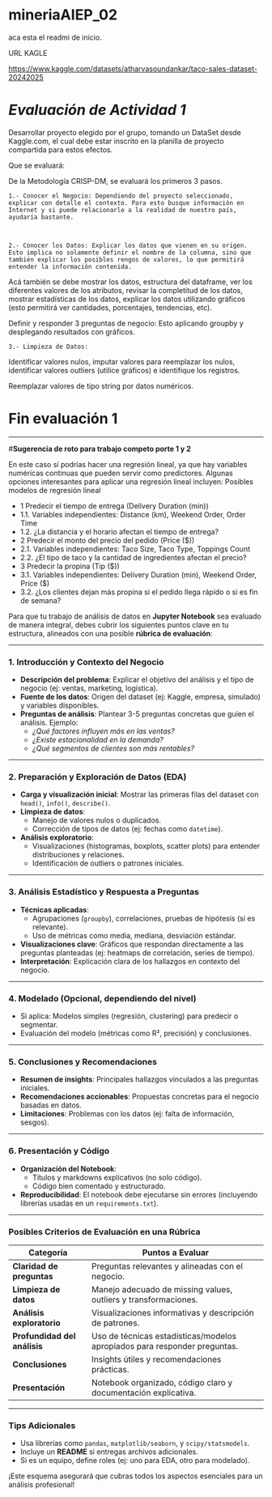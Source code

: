 # mineriaAIEP_02

aca esta el readmi de inicio.


URL KAGLE

https://www.kaggle.com/datasets/atharvasoundankar/taco-sales-dataset-20242025


# *Evaluación de Actividad 1*

Desarrollar proyecto elegido por el grupo, tomando un DataSet desde Kaggle.com, el cual debe estar inscrito en la planilla de proyecto compartida para estos efectos.

Que se evaluará:

De la Metodología CRISP-DM, se evaluará los primeros 3 pasos.

    1.- Conocer el Negocio: Dependiendo del proyecto seleccionado, explicar con detalle el contexto. Para esto busque información en Internet y si puede relacionarlo a la realidad de nuestro país, ayudaría bastante.

 

    2.- Conocer los Datos: Explicar los datos que vienen en su origen. Esto implica no solamente definir el nombre de la columna, sino que también explicar los posibles rengos de valores, lo que permitirá entender la información contenida.



Acá también se debe mostrar los datos, estructura del dataframe, ver los diferentes valores de los atributos, revisar la completitud de los datos, mostrar estadísticas de los datos, explicar los datos utilizando gráficos (esto permitirá ver cantidades, porcentajes, tendencias, etc).

 

Definir y responder 3 preguntas de negocio: Esto aplicando groupby y desplegando resultados con gráficos.

 

    3.- Limpieza de Datos:

Identificar valores nulos, imputar valores para reemplazar los nulos, identificar valores outliers (utilice gráficos) e identifique los registros.

Reemplazar valores de tipo string por datos numéricos.

# **Fin evaluación 1**


-----------------------------



#**Sugerencia de roto para trabajo competo porte 1 y 2**

En este caso sí podrías hacer una regresión lineal, ya que hay variables numéricas continuas que pueden servir como predictores. Algunas opciones interesantes para aplicar una regresión lineal incluyen:
Posibles modelos de regresión lineal
- 1 Predecir el tiempo de entrega (Delivery Duration (min))
 - 1.1. 	Variables independientes: Distance (km), Weekend Order, Order Time
 - 1.2. 	¿La distancia y el horario afectan el tiempo de entrega?
- 2	Predecir el monto del precio del pedido (Price ($))
 - 2.1.	Variables independientes: Taco Size, Taco Type, Toppings Count
 - 2.2.	¿El tipo de taco y la cantidad de ingredientes afectan el precio?
- 3	Predecir la propina (Tip ($))
 - 3.1.	Variables independientes: Delivery Duration (min), Weekend Order, Price ($)
 - 3.2.	¿Los clientes dejan más propina si el pedido llega rápido o si es fin de semana?

Para que tu trabajo de análisis de datos en **Jupyter Notebook** sea evaluado de manera integral, debes cubrir los siguientes puntos clave en tu estructura, alineados con una posible **rúbrica de evaluación**:

---

### **1. Introducción y Contexto del Negocio**
   - **Descripción del problema**: Explicar el objetivo del análisis y el tipo de negocio (ej: ventas, marketing, logística).
   - **Fuente de los datos**: Origen del dataset (ej: Kaggle, empresa, simulado) y variables disponibles.
   - **Preguntas de análisis**: Plantear 3-5 preguntas concretas que guíen el análisis. Ejemplo:
     - *¿Qué factores influyen más en las ventas?*
     - *¿Existe estacionalidad en la demanda?*
     - *¿Qué segmentos de clientes son más rentables?*

---

### **2. Preparación y Exploración de Datos (EDA)**
   - **Carga y visualización inicial**: Mostrar las primeras filas del dataset con `head()`, `info()`, `describe()`.
   - **Limpieza de datos**:
     - Manejo de valores nulos o duplicados.
     - Corrección de tipos de datos (ej: fechas como `datetime`).
   - **Análisis exploratorio**:
     - Visualizaciones (histogramas, boxplots, scatter plots) para entender distribuciones y relaciones.
     - Identificación de outliers o patrones iniciales.

---

### **3. Análisis Estadístico y Respuesta a Preguntas**
   - **Técnicas aplicadas**:
     - Agrupaciones (`groupby`), correlaciones, pruebas de hipótesis (si es relevante).
     - Uso de métricas como media, mediana, desviación estándar.
   - **Visualizaciones clave**: Gráficos que respondan directamente a las preguntas planteadas (ej: heatmaps de correlación, series de tiempo).
   - **Interpretación**: Explicación clara de los hallazgos en contexto del negocio.

---

### **4. Modelado (Opcional, dependiendo del nivel)**
   - Si aplica: Modelos simples (regresión, clustering) para predecir o segmentar.
   - Evaluación del modelo (métricas como R², precisión) y conclusiones.

---

### **5. Conclusiones y Recomendaciones**
   - **Resumen de insights**: Principales hallazgos vinculados a las preguntas iniciales.
   - **Recomendaciones accionables**: Propuestas concretas para el negocio basadas en datos.
   - **Limitaciones**: Problemas con los datos (ej: falta de información, sesgos).

---

### **6. Presentación y Código**
   - **Organización del Notebook**:
     - Títulos y markdowns explicativos (no solo código).
     - Código bien comentado y estructurado.
   - **Reproducibilidad**: El notebook debe ejecutarse sin errores (incluyendo librerías usadas en un `requirements.txt`).

---

### **Posibles Criterios de Evaluación en una Rúbrica**
| **Categoría**               | **Puntos a Evaluar**                                                                 |
|-----------------------------|-------------------------------------------------------------------------------------|
| **Claridad de preguntas**    | Preguntas relevantes y alineadas con el negocio.                                    |
| **Limpieza de datos**       | Manejo adecuado de missing values, outliers y transformaciones.                    |
| **Análisis exploratorio**   | Visualizaciones informativas y descripción de patrones.                            |
| **Profundidad del análisis**| Uso de técnicas estadísticas/modelos apropiados para responder preguntas.          |
| **Conclusiones**            | Insights útiles y recomendaciones prácticas.                                        |
| **Presentación**            | Notebook organizado, código claro y documentación explicativa.                     |

---

### **Tips Adicionales**
- Usa librerías como `pandas`, `matplotlib/seaborn`, y `scipy/statsmodels`.
- Incluye un **README** si entregas archivos adicionales.
- Si es un equipo, define roles (ej: uno para EDA, otro para modelado).

¡Este esquema asegurará que cubras todos los aspectos esenciales para un análisis profesional!
